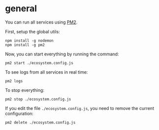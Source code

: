 # general

You can run all services using [PM2](https://pm2.keymetrics.io/).

First, setup the global utils:

```shell
npm install -g nodemon
npm install -g pm2
```

Now, you can start everything by running the command:

```shell
pm2 start ./ecosystem.config.js
```

To see logs from all services in real time:

```shell
pm2 logs
```

To stop everything:

```shell
pm2 stop ./ecosystem.config.js
```

If you edit the file `./ecosystem.config.js`, you need to remove the current configuration:

```shell
pm2 delete ./ecosystem.config.js
```
